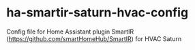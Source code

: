 # ha-smartir-saturn-hvac-config

Config file for Home Assistant plugin SmartIR (https://github.com/smartHomeHub/SmartIR) for HVAC Saturn
